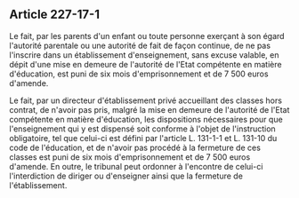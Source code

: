 Article 227-17-1
----
Le fait, par les parents d'un enfant ou toute personne exerçant à son égard
l'autorité parentale ou une autorité de fait de façon continue, de ne pas
l'inscrire dans un établissement d'enseignement, sans excuse valable, en dépit
d'une mise en demeure de l'autorité de l'Etat compétente en matière d'éducation,
est puni de six mois d'emprisonnement et de 7 500 euros d'amende.

Le fait, par un directeur d'établissement privé accueillant des classes hors
contrat, de n'avoir pas pris, malgré la mise en demeure de l'autorité de l'Etat
compétente en matière d'éducation, les dispositions nécessaires pour que
l'enseignement qui y est dispensé soit conforme à l'objet de l'instruction
obligatoire, tel que celui-ci est défini par l'article L. 131-1-1 et L. 131-10
du code de l'éducation, et de n'avoir pas procédé à la fermeture de ces classes
est puni de six mois d'emprisonnement et de 7 500 euros d'amende. En outre, le
tribunal peut ordonner à l'encontre de celui-ci l'interdiction de diriger ou
d'enseigner ainsi que la fermeture de l'établissement.
